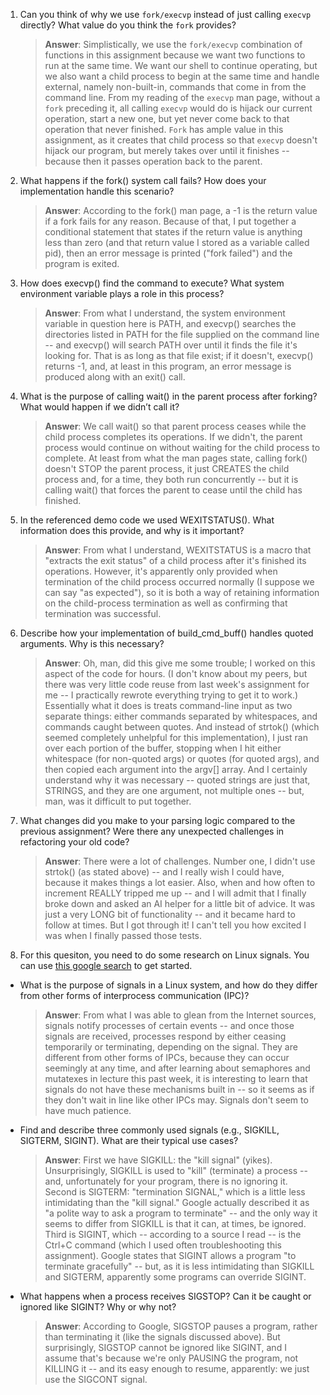 1. Can you think of why we use `fork/execvp` instead of just calling `execvp` directly? What value do you think the `fork` provides?

    > **Answer**: Simplistically, we use the `fork/execvp` combination of functions in this assignment because we want two functions to run at the same time. We want our shell to continue operating, but we also want a child process to begin at the same time and handle external, namely non-built-in, commands that come in from the command line. From my reading of the `execvp` man page, without a `fork` preceding it, all calling `execvp` would do is hijack our current operation, start a new one, but yet never come back to that operation that never finished. `Fork` has ample value in this assignment, as it creates that child process so that `execvp` doesn't hijack our program, but merely takes over until it finishes -- because then it passes operation back to the parent. 

2. What happens if the fork() system call fails? How does your implementation handle this scenario?

    > **Answer**: According to the fork() man page, a -1 is the return value if a fork fails for any reason. Because of that, I put together a conditional statement that states if the return value is anything less than zero (and that return value I stored as a variable called pid), then an error message is printed ("fork failed") and the program is exited. 

3. How does execvp() find the command to execute? What system environment variable plays a role in this process?

    > **Answer**: From what I understand, the system environment variable in question here is PATH, and execvp() searches the directories listed in PATH for the file supplied on the command line -- and execvp() will search PATH over until it finds the file it's looking for. That is as long as that file exist; if it doesn't, execvp() returns -1, and, at least in this program, an error message is produced along with an exit() call. 

4. What is the purpose of calling wait() in the parent process after forking? What would happen if we didn’t call it?

    > **Answer**: We call wait() so that parent process ceases while the child process completes its operations. If we didn't, the parent process would continue on without waiting for the child process to complete. At least from what the man pages state, calling fork() doesn't STOP the parent process, it just CREATES the child process and, for a time, they both run concurrently -- but it is calling wait() that forces the parent to cease until the child has finished. 

5. In the referenced demo code we used WEXITSTATUS(). What information does this provide, and why is it important?

    > **Answer**: From what I understand, WEXITSTATUS is a macro that "extracts the exit status" of a child process after it's finished its operations. However, it's apparently only provided when termination of the child process occurred normally (I suppose we can say "as expected"), so it is both a way of retaining information on the child-process termination as well as confirming that termination was successful. 

6. Describe how your implementation of build_cmd_buff() handles quoted arguments. Why is this necessary?

    > **Answer**: Oh, man, did this give me some trouble; I worked on this aspect of the code for hours. (I don't know about my peers, but there was very little code reuse from last week's assignment for me -- I practically rewrote everything trying to get it to work.) Essentially what it does is treats command-line input as two separate things: either commands separated by whitespaces, and commands caught between quotes. And instead of strtok() (which seemed completely unhelpful for this implementation), I just ran over each portion of the buffer, stopping when I hit either whitespace (for non-quoted args) or quotes (for quoted args), and then copied each argument into the argv[] array. And I certainly understand why it was necessary -- quoted strings are just that, STRINGS, and they are one argument, not multiple ones -- but, man, was it difficult to put together. 

7. What changes did you make to your parsing logic compared to the previous assignment? Were there any unexpected challenges in refactoring your old code?

    > **Answer**: There were a lot of challenges. Number one, I didn't use strtok() (as stated above) -- and I really wish I could have, because it makes things a lot easier. Also, when and how often to increment REALLY tripped me up -- and I will admit that I finally broke down and asked an AI helper for a little bit of advice. It was just a very LONG bit of functionality -- and it became hard to follow at times. But I got through it! I can't tell you how excited I was when I finally passed those tests. 

8. For this quesiton, you need to do some research on Linux signals. You can use [this google search](https://www.google.com/search?q=Linux+signals+overview+site%3Aman7.org+OR+site%3Alinux.die.net+OR+site%3Atldp.org&oq=Linux+signals+overview+site%3Aman7.org+OR+site%3Alinux.die.net+OR+site%3Atldp.org&gs_lcrp=EgZjaHJvbWUyBggAEEUYOdIBBzc2MGowajeoAgCwAgA&sourceid=chrome&ie=UTF-8) to get started.

- What is the purpose of signals in a Linux system, and how do they differ from other forms of interprocess communication (IPC)?

    > **Answer**: From what I was able to glean from the Internet sources, signals notify processes of certain events -- and once those signals are received, processes respond by either ceasing temporarily or terminating, depending on the signal. They are different from other forms of IPCs, because they can occur seemingly at any time, and after learning about semaphores and mutatexes in lecture this past week, it is interesting to learn that signals do not have these mechanisms built in -- so it seems as if they don't wait in line like other IPCs may. Signals don't seem to have much patience. 

- Find and describe three commonly used signals (e.g., SIGKILL, SIGTERM, SIGINT). What are their typical use cases?

    > **Answer**: First we have SIGKILL: the "kill signal" (yikes). Unsurprisingly, SIGKILL is used to "kill" (terminate) a process -- and, unfortunately for your program, there is no ignoring it. 
    Second is SIGTERM: "termination SIGNAL," which is a little less intimidating than the "kill signal." Google actually described it as "a polite way to ask a program to terminate" -- and the only way it seems to differ from SIGKILL is that it can, at times, be ignored. 
    Third is SIGINT, which -- according to a source I read -- is the Ctrl+C command (which I used often troubleshooting this assignment). Google states that SIGINT allows a program "to terminate gracefully" -- but, as it is less intimidating than SIGKILL and SIGTERM, apparently some programs can override SIGINT.

- What happens when a process receives SIGSTOP? Can it be caught or ignored like SIGINT? Why or why not?

    > **Answer**: According to Google, SIGSTOP pauses a program, rather than terminating it (like the signals discussed above). But surprisingly, SIGSTOP cannot be ignored like SIGINT, and I assume that's because we're only PAUSING the program, not KILLING it -- and its easy enough to resume, apparently: we just use the SIGCONT signal. 
